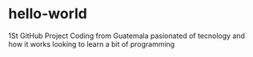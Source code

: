 # hello-world
1St GitHub Project
Coding from Guatemala
pasionated of tecnology and how it works
looking to learn a bit of programming 
